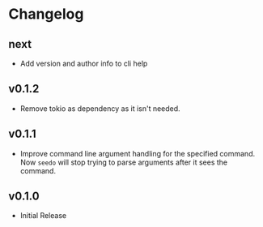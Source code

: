 # Changelog

## next

- Add version and author info to cli help

## v0.1.2

- Remove tokio as dependency as it isn't needed.

## v0.1.1

- Improve command line argument handling for the specified command. Now `seedo`
  will stop trying to parse arguments after it sees the command.

## v0.1.0

- Initial Release
